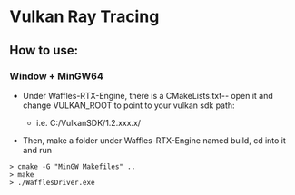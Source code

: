 # Vulkan Ray Tracing

## How to use:

### Window + MinGW64

  - Under Waffles-RTX-Engine, there is a CMakeLists.txt-- open it and change VULKAN_ROOT to point to your vulkan sdk path:

      - i.e. C:/VulkanSDK/1.2.xxx.x/

  - Then, make a folder under Waffles-RTX-Engine named build, cd into it and run 

```
> cmake -G "MinGW Makefiles" ..
> make
> ./WafflesDriver.exe
```


